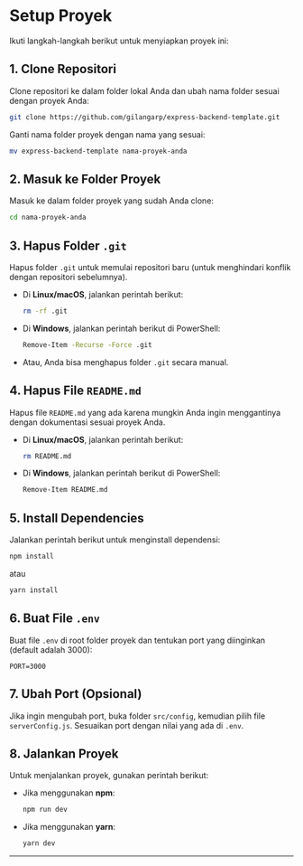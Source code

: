 # Setup Proyek

Ikuti langkah-langkah berikut untuk menyiapkan proyek ini:

## 1. Clone Repositori

Clone repositori ke dalam folder lokal Anda dan ubah nama folder sesuai dengan proyek Anda:

```bash
git clone https://github.com/gilangarp/express-backend-template.git
```

Ganti nama folder proyek dengan nama yang sesuai:

```bash
mv express-backend-template nama-proyek-anda
```

## 2. Masuk ke Folder Proyek

Masuk ke dalam folder proyek yang sudah Anda clone:

```bash
cd nama-proyek-anda
```

## 3. Hapus Folder `.git`

Hapus folder `.git` untuk memulai repositori baru (untuk menghindari konflik dengan repositori sebelumnya).

- Di **Linux/macOS**, jalankan perintah berikut:

  ```bash
  rm -rf .git
  ```

- Di **Windows**, jalankan perintah berikut di PowerShell:

  ```bash
  Remove-Item -Recurse -Force .git
  ```

- Atau, Anda bisa menghapus folder `.git` secara manual.

## 4. Hapus File `README.md`

Hapus file `README.md` yang ada karena mungkin Anda ingin menggantinya dengan dokumentasi sesuai proyek Anda.

- Di **Linux/macOS**, jalankan perintah berikut:

  ```bash
  rm README.md
  ```

- Di **Windows**, jalankan perintah berikut di PowerShell:

  ```bash
  Remove-Item README.md
  ```

## 5. Install Dependencies

Jalankan perintah berikut untuk menginstall dependensi:

```bash
npm install
```

atau

```bash
yarn install
```

## 6. Buat File `.env`

Buat file `.env` di root folder proyek dan tentukan port yang diinginkan (default adalah 3000):

```env
PORT=3000
```

## 7. Ubah Port (Opsional)

Jika ingin mengubah port, buka folder `src/config`, kemudian pilih file `serverConfig.js`. Sesuaikan port dengan nilai yang ada di `.env`.

## 8. Jalankan Proyek

Untuk menjalankan proyek, gunakan perintah berikut:

- Jika menggunakan **npm**:

  ```bash
  npm run dev
  ```

- Jika menggunakan **yarn**:

  ```bash
  yarn dev
  ```

---
